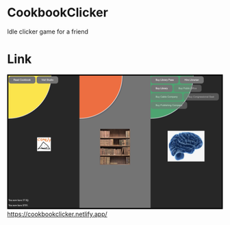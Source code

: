 # CookbookClicker
Idle clicker game for a friend


# Link
![alt text](src/images/game.png "Title")
https://cookbookclicker.netlify.app/
